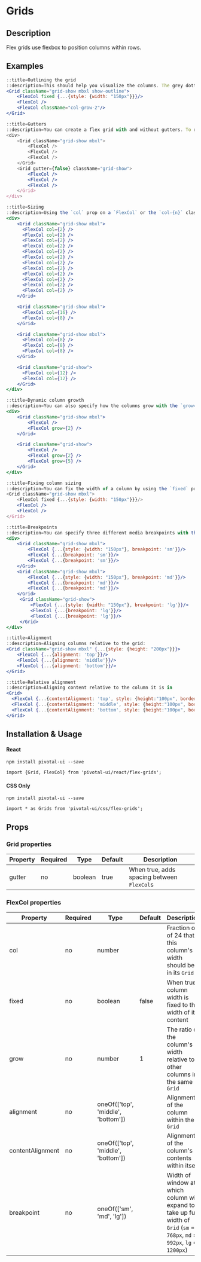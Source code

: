 # Grids

## Description

Flex grids use flexbox to position columns within rows.

## Examples

```jsx
::title=Outlining the grid
::description=This should help you visualize the columns. The grey dotted box is the grid and the orange dotted boxes are the columns.
<Grid className="grid-show mbxl show-outline">
    <FlexCol fixed {...{style: {width: "150px"}}}/>
    <FlexCol />
    <FlexCol className="col-grow-2"/>
</Grid>
```

```jsx
::title=Gutters
::description=You can create a flex grid with and without gutters. To remove gutters, set the `gutter` prop to `false` or use the `.grid-nogutter` class. Here are examples of what each would look like.
<div>
    <Grid className="grid-show mbxl">
        <FlexCol />
        <FlexCol />
        <FlexCol />
    </Grid>
    <Grid gutter={false} className="grid-show">
        <FlexCol />
        <FlexCol />
        <FlexCol />
    </Grid>
</div>
```

```jsx
::title=Sizing
::description=Using the `col` prop on a `FlexCol` or the `col-{n}` classes, you can create a basic grid system by specifying the width of each column out of 24.
<div>
    <Grid className="grid-show mbxl">
      <FlexCol col={2} />
      <FlexCol col={2} />
      <FlexCol col={2} />
      <FlexCol col={2} />
      <FlexCol col={2} />
      <FlexCol col={2} />
      <FlexCol col={2} />
      <FlexCol col={2} />
      <FlexCol col={2} />
      <FlexCol col={2} />
      <FlexCol col={2} />
      <FlexCol col={2} />
    </Grid>

    <Grid className="grid-show mbxl">
      <FlexCol col={16} />
      <FlexCol col={8} />
    </Grid>

    <Grid className="grid-show mbxl">
      <FlexCol col={8} />
      <FlexCol col={8} />
      <FlexCol col={8} />
    </Grid>

    <Grid className="grid-show">
      <FlexCol col={12} />
      <FlexCol col={12} />
    </Grid>
</div>
```

```jsx
::title=Dynamic column growth
::description=You can also specify how the columns grow with the `grow={n}` prop or the `col-grow-{n}` classes (n = 2 - 11). These columns will attempt to respect their given ratio until the content of the column exceeds their parameters, after which the column will drop onto another row:
<div>
    <Grid className="grid-show mbxl">
        <FlexCol />
        <FlexCol grow={2} />
    </Grid>

    <Grid className="grid-show">
        <FlexCol />
        <FlexCol grow={2} />
        <FlexCol grow={5} />
    </Grid>
</div>
```

```jsx
::title=Fixing column sizing
::description=You can fix the width of a column by using the `fixed` prop or the `.col-fixed` class.
<Grid className="grid-show mbxl">
    <FlexCol fixed {...{style: {width: "150px"}}}/>
    <FlexCol />
    <FlexCol />
</Grid>
```

```jsx
::title=Breakpoints
::description=You can specify three different media breakpoints with the `breakpoint` prop or the `.col-sm, .col-md, and .col-lg` classes.
<div>
    <Grid className="grid-show mbxl">
        <FlexCol {...{style: {width: "150px"}, breakpoint: 'sm'}}/>
        <FlexCol {...{breakpoint: 'sm'}}/>
        <FlexCol {...{breakpoint: 'sm'}}/>
    </Grid>
    <Grid className="grid-show mbxl">
        <FlexCol {...{style: {width: "150px"}, breakpoint: 'md'}}/>
        <FlexCol {...{breakpoint: 'md'}}/>
        <FlexCol {...{breakpoint: 'md'}}/>
    </Grid>
     <Grid className="grid-show">
         <FlexCol {...{style: {width: "150px"}, breakpoint: 'lg'}}/>
         <FlexCol {...{breakpoint: 'lg'}}/>
         <FlexCol {...{breakpoint: 'lg'}}/>
     </Grid>
</div>
```

```jsx
::title=Alignment
::description=Aligning columns relative to the grid:
<Grid className="grid-show mbxl" {...{style: {height: "200px"}}}>
    <FlexCol {...{alignment: 'top'}}/>
    <FlexCol {...{alignment: 'middle'}}/>
    <FlexCol {...{alignment: 'bottom'}}/>
</Grid>
```

```jsx
::title=Relative alignment
::description=Aligning content relative to the column it is in
<Grid>
  <FlexCol {...{contentAlignment: 'top', style: {height:"100px", border: "1px solid #b4b4b4", background: "#f8f8f8", margin: "0 8px"}}}>Some content that sits at the top of the column</FlexCol>
  <FlexCol {...{contentAlignment: 'middle', style: {height:"100px", border: "1px solid #b4b4b4", background: "#f8f8f8", margin: "0 8px"}}}>Some content that sits in the middle of the column</FlexCol>
  <FlexCol {...{contentAlignment: 'bottom', style: {height:"100px", border: "1px solid #b4b4b4", background: "#f8f8f8", margin: "0 8px"}}}>Some content that sits at the bottom of the column</FlexCol>
</Grid>
```

## Installation & Usage

#### React
`npm install pivotal-ui --save`

`import {Grid, FlexCol} from 'pivotal-ui/react/flex-grids';`

#### CSS Only
`npm install pivotal-ui --save`

`import * as Grids from 'pivotal-ui/css/flex-grids';`

## Props

### Grid properties

Property | Required | Type    | Default | Description
---------|----------|---------|---------|------------
gutter   | no       | boolean | true    | When true, adds spacing between `FlexCol`s

### FlexCol properties

Property         | Required | Type                               | Default | Description
-----------------|----------|------------------------------------|---------|------------
col              | no       | number                             |         | Fraction out of 24 that this column's width should be in its `Grid`
fixed            | no       | boolean                            | false   | When true, column width is fixed to the width of its content
grow             | no       | number                             | 1       | The ratio of the column's width relative to other columns in the same `Grid`
alignment        | no       | oneOf(['top', 'middle', 'bottom']) |         | Alignment of the column within the `Grid`
contentAlignment | no       | oneOf(['top', 'middle', 'bottom']) |         | Alignment of the column's contents within itself
breakpoint       | no       | oneOf(['sm', 'md', 'lg'])          |         | Width of window at which column will expand to take up full width of `Grid` (`sm` = `768px`, `md` = `992px`, `lg` = `1200px`)
